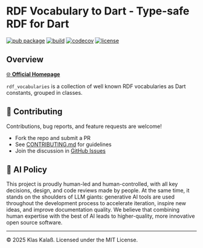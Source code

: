 # RDF Vocabulary to Dart - Type-safe RDF for Dart

[![pub package](https://img.shields.io/pub/v/rdf_vocabularies.svg)](https://pub.dev/packages/rdf_vocabularies)
[![build](https://github.com/kkalass/rdf_vocabularies/actions/workflows/ci.yml/badge.svg)](https://github.com/kkalass/rdf_vocabularies/actions)
[![codecov](https://codecov.io/gh/kkalass/rdf_vocabularies/branch/main/graph/badge.svg)](https://codecov.io/gh/kkalass/rdf_vocabularies)
[![license](https://img.shields.io/github/license/kkalass/rdf_vocabularies.svg)](https://github.com/kkalass/rdf_vocabularies/blob/main/LICENSE)

## Overview

[🌐 **Official Homepage**](https://kkalass.github.io/rdf_vocabularies/)

`rdf_vocabularies` is a collection of well known RDF vocabularies as Dart constants, grouped in classes.

## 🤝 Contributing

Contributions, bug reports, and feature requests are welcome!

- Fork the repo and submit a PR
- See [CONTRIBUTING.md](CONTRIBUTING.md) for guidelines
- Join the discussion in [GitHub Issues](https://github.com/kkalass/rdf_vocabularies/issues)

## 🤖 AI Policy

This project is proudly human-led and human-controlled, with all key decisions, design, and code reviews made by people. At the same time, it stands on the shoulders of LLM giants: generative AI tools are used throughout the development process to accelerate iteration, inspire new ideas, and improve documentation quality. We believe that combining human expertise with the best of AI leads to higher-quality, more innovative open source software.

---

© 2025 Klas Kalaß. Licensed under the MIT License.
